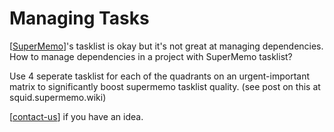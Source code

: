 # Managing Tasks

[[SuperMemo]]'s tasklist is okay but it's not great at managing dependencies. How to manage dependencies in a project with SuperMemo tasklist?

Use 4 seperate tasklist for each of the quadrants on an urgent-important matrix to significantly boost supermemo tasklist quality. (see post on this at squid.supermemo.wiki)

[[contact-us]] if you have an idea.

[//begin]: # "Autogenerated link references for markdown compatibility"
[SuperMemo]: SuperMemo "SuperMemo"
[contact-us]: contact-us "Contact Us"
[//end]: # "Autogenerated link references"